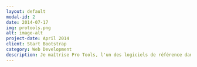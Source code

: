 ```yaml
---
layout: default
modal-id: 2
date: 2014-07-17
img: protools.png
alt: image-alt
project-date: April 2014
client: Start Bootstrap
category: Web Development
description: Je maîtrise Pro Tools, l'un des logiciels de référence dans la production et le montage audio. Mon expérience me permet d'accompagner musiciens, chanteurs et compositeurs dans l'enregistrement, l'édition, le mixage et l'arrangement de leurs projets. Que vous soyez débutant, intermédiaire ou avancé, je propose des cours adaptés à vos besoins, prise en main de l'interface, travail sur des sessions multipistes, optimisation du flux de travail et intégration d'effets et de plugins. Depuis plusieurs années, j'utilise Pro Tools comme support pédagogique en complément des méthodes traditionnelles, afin de développer l'autonomie des élèves dans la création musicale et d'apporter une véritable compréhension des techniques de studio modernes.
---
```

